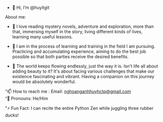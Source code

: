 - 👋 Hi, I’m @huyitgit
  
About me:
- 👀 I love reading mystery novels, adventure and exploration, 
        more than that, immersing myself in the story, 
        living different kinds of lives, 
        learning many useful lessons.

- 🌱 I am in the process of learning and training in the field I am pursuing.
        Practicing and accumulating experience,
        aiming to do the best job possible so that both parties receive the desired benefits.

- 💞️ The world keeps flowing endlessly, just the way it is.
        Isn't life all about adding beauty to it?
        It's about facing various challenges that make our existence fascinating and vibrant.
        Having a companion on this journey would be absolutely wonderful.


  
“📫 How to reach me : Email: nghoanganhhuyhctp@gmail.com                      
“🌟 Pronouns: He/Him 

"⚡ Fun Fact: I can recite the entire Python Zen while juggling three rubber ducks!

<!---
huyitgit/huyitgit is a ✨ special ✨ repository because its `README.md` (this file) appears on your GitHub profile.
You can click the Preview link to take a look at your changes.
--->
